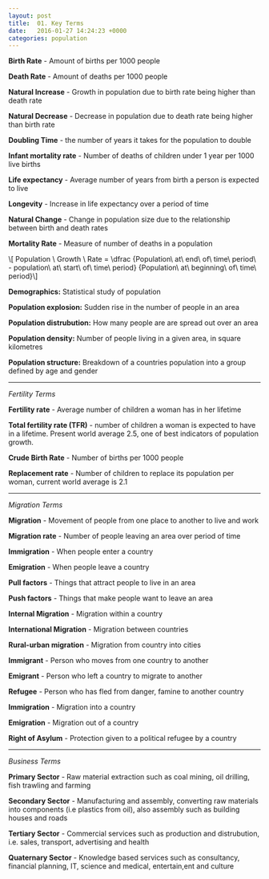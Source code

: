 ```yaml
---
layout: post
title:  01. Key Terms
date:   2016-01-27 14:24:23 +0000
categories: population
---
```


**Birth Rate** - Amount of births per 1000 people

**Death Rate** - Amount of deaths per 1000 people

**Natural Increase** - Growth in population due to birth rate being higher than death rate

**Natural Decrease** - Decrease in population due to death rate being higher than birth rate

**Doubling Time** - the number of years it takes for the population to double

**Infant mortality rate** - Number of deaths of children under 1 year per 1000 live births

**Life expectancy** - Average number of years from birth a person is expected to live

**Longevity** - Increase in life expectancy over a period of time

**Natural Change** - Change in population size due to the relationship between birth and death rates

**Mortality Rate** - Measure of number of deaths in a population

\\[ Population \ Growth \ Rate  = \dfrac {Population\ at\ end\ of\ time\ period\ - population\ at\ start\ of\ time\ period} {Population\ at\ beginning\ of\ time\ period}\\]

**Demographics:** Statistical study of population

**Population explosion:** Sudden rise in the number of people in an area

**Population distrubution:** How many people are are spread out over an area

**Population density:** Number of people living in a given area, in square kilometres 

**Population structure:** Breakdown of a countries population into a group defined by age and gender

--- 
<a name="fertility"></a>*Fertility Terms*

**Fertility rate** - Average number of children a woman has in her lifetime

**Total fertility rate (TFR)** - number of children a woman is expected to have in a lifetime. Present world average 2.5, one of best indicators of population growth.

**Crude Birth Rate** - Number of births per 1000 people

**Replacement rate** - Number of children to replace its population per woman, current world average is 2.1

---
<a name="migration"></a>*Migration Terms*

**Migration** - Movement of people from one place to another to live and work

**Migration rate** - Number of people leaving an area over period of time

**Immigration** - When people enter a country

**Emigration** - When people leave a country

**Pull factors** - Things that attract people to live in an area

**Push factors** - Things that make people want to leave an area

**Internal Migration** - Migration within a country

**International Migration** - Migration between countries

**Rural-urban migration** - Migration from country into cities

**Immigrant** - Person who moves from one country to another

**Emigrant** - Person who left a country to migrate to another

**Refugee** - Person who has fled from danger, famine to another country

**Immigration** - Migration into a country

**Emigration** - Migration out of a country

**Right of Asylum** - Protection given to a political refugee by a country

---

<a name="business"></a>*Business Terms*

**Primary Sector** - Raw material extraction such as coal mining, oil drilling, fish trawling and farming

**Secondary Sector** - Manufacturing and assembly, converting raw materials into components (i.e plastics from oil), also assembly such as building houses and roads 

**Tertiary Sector** - Commercial services such as production and distrubution, i.e. sales, transport, advertising and health


**Quaternary Sector** - Knowledge based services such as consultancy, financial planning, IT, science and medical, entertain,ent and culture



